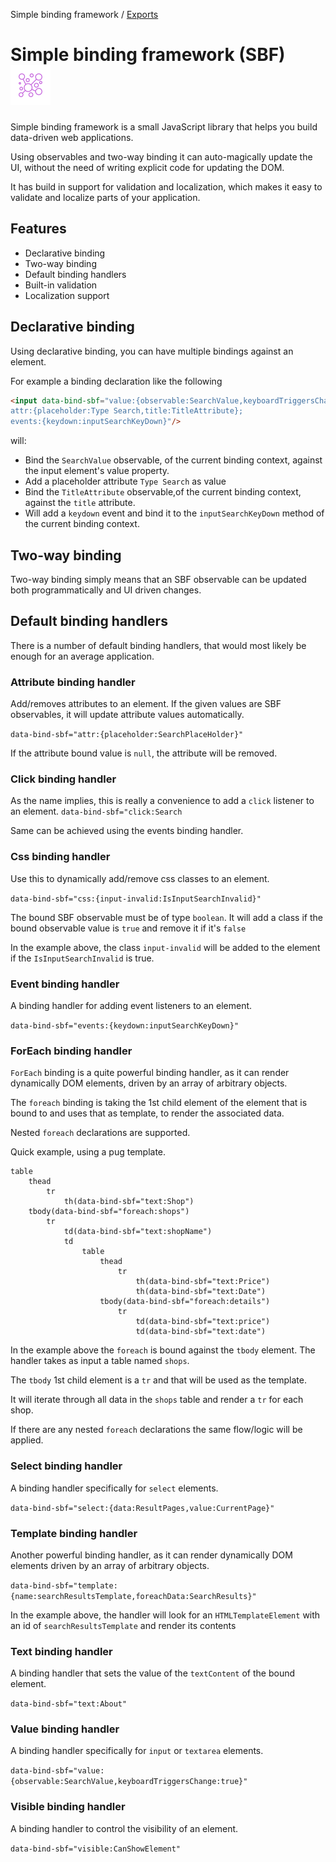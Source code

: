 Simple binding framework / [Exports](modules.md)

# Simple binding framework (SBF) ![sbf_logo](./content/sbf_logo.PNG)
Simple binding framework is a small JavaScript library that helps you build data-driven web applications.

Using observables and two-way binding it can auto-magically update the UI, without the need of writing explicit code for updating the DOM.

It has build in support for validation and localization, which makes it easy to validate and localize parts of your application.

## Features
* Declarative binding
* Two-way binding
* Default binding handlers
* Built-in validation
* Localization support

## Declarative binding
Using declarative binding, you can have multiple bindings against an element.

For example a binding declaration like the following

```html
<input data-bind-sbf="value:{observable:SearchValue,keyboardTriggersChange:true};
attr:{placeholder:Type Search,title:TitleAttribute};
events:{keydown:inputSearchKeyDown}"/>
```
will:
* Bind the `SearchValue` observable, of the current binding context, against the input element's value property.
* Add a placeholder attribute `Type Search` as value
* Bind the `TitleAttribute` observable,of the current binding context, against the `title` attribute.
* Will add a `keydown` event and bind it to the `inputSearchKeyDown` method of the current binding context.

## Two-way binding
Two-way binding simply means that an SBF observable can be updated both programmatically and UI driven changes.

## Default binding handlers
There is a number of default binding handlers, that would most likely be enough for an average application.

### Attribute binding handler
Add/removes attributes to an element. If the given values are SBF observables, it will update attribute values automatically.

`data-bind-sbf="attr:{placeholder:SearchPlaceHolder}"`

If the attribute bound value is `null`, the attribute will be removed.

### Click binding handler
As the name implies, this is really a convenience to add a `click` listener to an element.
`data-bind-sbf="click:Search`

Same can be achieved using the events binding handler.

### Css binding handler
Use this to dynamically add/remove css classes to an element.

`data-bind-sbf="css:{input-invalid:IsInputSearchInvalid}"`

The bound SBF observable must be of type `boolean`. It will add a class if the bound observable value is `true` and remove it if it's `false`

In the example above, the class `input-invalid` will be added to the element if the `IsInputSearchInvalid` is true.

### Event binding handler
A binding handler for adding event listeners to an element.

`data-bind-sbf="events:{keydown:inputSearchKeyDown}"`

### ForEach binding handler
`ForEach` binding is a quite powerful binding handler, as it can render dynamically DOM elements, driven by an array of arbitrary objects.

The `foreach` binding is taking the 1st child element of the element that is bound to and uses that as template, to render the associated data.

Nested `foreach` declarations are supported.

Quick example, using a pug template.

```
table
    thead
        tr
            th(data-bind-sbf="text:Shop")
    tbody(data-bind-sbf="foreach:shops")
        tr
            td(data-bind-sbf="text:shopName")
            td
                table
                    thead
                        tr
                            th(data-bind-sbf="text:Price")
                            th(data-bind-sbf="text:Date")
                    tbody(data-bind-sbf="foreach:details")
                        tr
                            td(data-bind-sbf="text:price")
                            td(data-bind-sbf="text:date")
```
In the example above the `foreach` is bound against the `tbody` element.
The handler takes as input a table named `shops`.

The `tbody` 1st child element is a `tr` and that will be used as the template.

It will iterate through all data in the `shops` table and render a `tr` for each shop.

If there are any nested `foreach` declarations the same flow/logic will be applied.

### Select binding handler
A binding handler specifically for `select` elements.

`data-bind-sbf="select:{data:ResultPages,value:CurrentPage}"`

### Template binding handler
Another powerful binding handler, as it can render dynamically DOM elements driven by an array of arbitrary objects.

`data-bind-sbf="template:{name:searchResultsTemplate,foreachData:SearchResults}"`

In the example above, the handler will look for an `HTMLTemplateElement` with an id of `searchResultsTemplate` and render  its contents

### Text binding handler
A binding handler that sets the value of the `textContent` of the bound element.

`data-bind-sbf="text:About"`

### Value binding handler
A binding handler specifically for `input` or `textarea` elements.

`data-bind-sbf="value:{observable:SearchValue,keyboardTriggersChange:true}"`

### Visible binding handler
A binding handler to control the visibility of an element.

`data-bind-sbf="visible:CanShowElement"`
